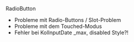 RadioButton

- Probleme mit Radio-Buttons / Slot-Problem
- Probleme mit dem Touched-Modus
- Fehler bei KolInputDate \_max, disabled Style?!

